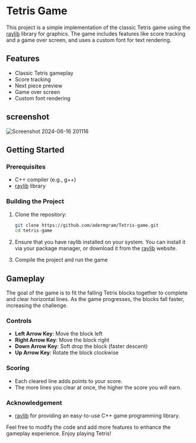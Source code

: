 # Tetris Game

This project is a simple implementation of the classic Tetris game using the [raylib](https://www.raylib.com/) library for graphics. The game includes features like score tracking and a game over screen, and uses a custom font for text rendering.

## Features

- Classic Tetris gameplay
- Score tracking
- Next piece preview
- Game over screen
- Custom font rendering

## screenshot
![Screenshot 2024-06-16 201116](https://github.com/adermgram/Tetris-game/assets/123532318/f452c956-16dd-4e3c-89af-f2240ea1ca92)


## Getting Started

### Prerequisites

- C++ compiler (e.g., g++)
- [raylib](https://www.raylib.com/) library

### Building the Project

1. Clone the repository:

   ```sh
   git clone https://github.com/adermgram/Tetris-game.git
   cd tetris-game
   ```
2. Ensure that you have raylib installed on your system. You can install it via your package manager, or download it from the [raylib](https://www.raylib.com/)  website.
3. Compile the project and run the game

## Gameplay

The goal of the game is to fit the falling Tetris blocks together to complete and clear horizontal lines. As the game progresses, the blocks fall faster, increasing the challenge. 

### Controls

- **Left Arrow Key**: Move the block left
- **Right Arrow Key**: Move the block right
- **Down Arrow Key**: Soft drop the block (faster descent)
- **Up Arrow Key**: Rotate the block clockwise

### Scoring

- Each cleared line adds points to your score.
- The more lines you clear at once, the higher the score you will earn.


### Acknowledgement
 - [raylib](https://www.raylib.com/) for providing an easy-to-use C++ game programming library.

Feel free to modify the code and add more features to enhance the gameplay experience. Enjoy playing Tetris!

